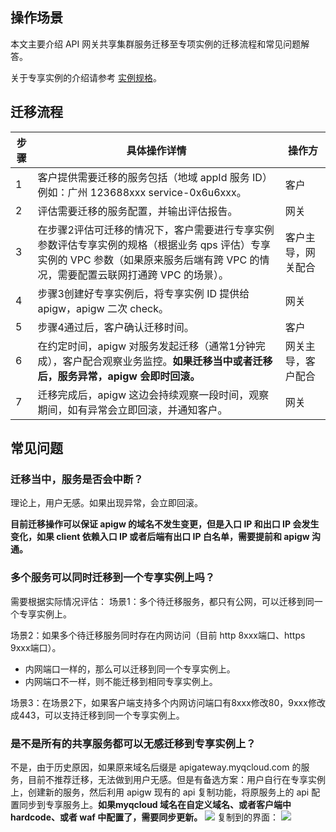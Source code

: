 ## 操作场景

本文主要介绍 API 网关共享集群服务迁移至专项实例的迁移流程和常见问题解答。

关于专享实例的介绍请参考 [实例规格](https://intl.cloud.tencent.com/document/product/628/40305)。



## 迁移流程

| 步骤  | 具体操作详情                                                 | 操作方             | 
| ----- | ------------------------------------------------------------ | ------------------ | 
| 1 | 客户提供需要迁移的服务包括（地域 appId 服务 ID）例如：广州 123688xxx  service-0x6u6xxx。 | 客户               |    
| 2 | 评估需要迁移的服务配置，并输出评估报告。                    | 网关               |   
| 3 | 在步骤2评估可迁移的情况下，客户需要进行专享实例参数评估专享实例的规格（根据业务 qps 评估）专享实例的 VPC 参数（如果原来服务后端有跨 VPC 的情况，需要配置云联网打通跨 VPC 的场景）。 | 客户主导，网关配合 |     
| 4 | 步骤3创建好专享实例后，将专享实例 ID 提供给 apigw，apigw 二次 check。 | 网关           |      
| 5 | 步骤4通过后，客户确认迁移时间。                              | 客户               |   
| 6 | 在约定时间，apigw 对服务发起迁移（通常1分钟完成），客户配合观察业务监控。**如果迁移当中或者迁移后，服务异常，apigw 会即时回滚。** | 网关主导，客户配合 |      
| 7 | 迁移完成后，apigw 这边会持续观察一段时间，观察期间，如有异常会立即回滚，并通知客户。 | 网关               |   



## 常见问题

### 迁移当中，服务是否会中断？

理论上，用户无感。如果出现异常，会立即回滚。

**目前迁移操作可以保证 apigw 的域名不发生变更，但是入口 IP 和出口 IP 会发生变化，如果 client 依赖入口 IP 或者后端有出口 IP 白名单，需要提前和 apigw 沟通。**

### 多个服务可以同时迁移到一个专享实例上吗？

需要根据实际情况评估：
场景1：多个待迁移服务，都只有公网，可以迁移到同一个专享实例上。

场景2：如果多个待迁移服务同时存在内网访问（目前 http 8xxx端口、https 9xxx端口）。
 - 内网端口一样的，那么可以迁移到同一个专享实例上。
 - 内网端口不一样，则不能迁移到相同专享实例上。

场景3：在场景2下，如果客户端支持多个内网访问端口有8xxx修改80，9xxx修改成443，可以支持迁移到同一个专享实例上。

### 是不是所有的共享服务都可以无感迁移到专享实例上？

不是，由于历史原因，如果原来域名后缀是 apigateway.myqcloud.com 的服务，目前不推荐迁移，无法做到用户无感。但是有备选方案：用户自行在专享实例上，创建新的服务，然后利用 apigw 现有的 api 复制功能，将原服务上的 api 配置同步到专享服务上。**如果myqcloud 域名在自定义域名、或者客户端中 hardcode、或者 waf 中配置了，需要同步更新。**
![](https://qcloudimg.tencent-cloud.cn/raw/d5fa98418bbe4e9c6474b11a9d780872.png)
复制到的界面：
![](https://qcloudimg.tencent-cloud.cn/raw/700b3c19c567d00ba21776dbac288bba.png)

​           
